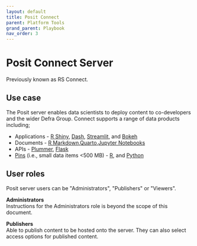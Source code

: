 ```yaml
---
layout: default
title: Posit Connect
parent: Platform Tools
grand_parent: Playbook
nav_order: 3
---
```


# Posit Connect Server

Previously known as RS Connect.

## Use case

The Posit server enables data scientists to deploy content to co-developers and the wider Defra Group. Connect supports a range of data products including;

-   Applications - [R Shiny](https://docs.rstudio.com/connect/user/shiny/), [Dash](https://docs.rstudio.com/connect/user/dash/), [Streamlit](https://docs.rstudio.com/connect/user/streamlit/), and [Bokeh](https://docs.rstudio.com/connect/user/bokeh/)
-   Documents - [R Markdown](https://docs.rstudio.com/connect/user/rmarkdown/),[Quarto](https://docs.rstudio.com/connect/user/quarto/),[Jupyter Notebooks](https://docs.rstudio.com/connect/user/jupyter-notebook/)
-   APIs - [Plummer](https://docs.rstudio.com/connect/user/plumber/), [Flask](https://docs.rstudio.com/connect/user/flask/)
-   [Pins](https://pins.rstudio.com/) (i.e., small data items \<500 MB) - [R](https://docs.rstudio.com/connect/user/pins/), and [Python](https://docs.rstudio.com/connect/user/python-pins/)

## User roles

Posit server users can be "Administrators", "Publishers" or "Viewers".

**Administrators**  
Instructions for the Administrators role is beyond the scope of this document.  
  
**Publishers**  
Able to publish content to be hosted onto the server. They can also select access options for published content.  